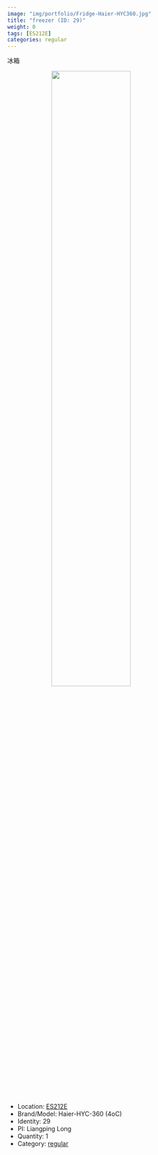 ```yaml
---
image: "img/portfolio/Fridge-Haier-HYC360.jpg"
title: "freezer (ID: 29)"
weight: 0
tags: [ES212E]
categories: regular
---
```


冰箱

<!--more-->

<img src="../../img/portfolio/Fridge-Haier-HYC360.jpg" width="60%" style="display: block; margin: auto;">

- Location: [ES212E](../../tags/es212e)
- Brand/Model: Haier-HYC-360 (4oC)
- Identity: 29
- PI: Liangping Long
- Quantity: 1
- Category: [regular](../../categories/regular)






